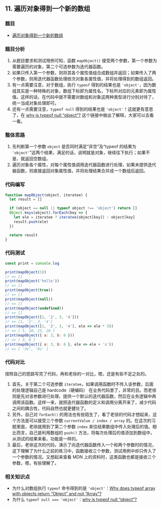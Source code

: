 ## 11. 遍历对象得到一个新的数组

### 题目

- [遍历对象得到一个新的数组](https://mp.weixin.qq.com/s/tqbzHx9OY9jmd75JIDimsQ)

### 题目分析

1. 从题目要求和测试用例可知，函数 `mapObject()` 接受两个参数，第一个参数为需要遍历的对象，第二个可选参数为迭代器函数。
2. 如果只传入第一个参数，则将其各个属性值组合成数组并返回；如果传入了两个参数，则用迭代器函数处理依次对象各属性值，并将处理得到的数组返回。 
3. 有一点需要注意，对于数组，执行 `typeof` 得到的结果也是 `'object'`，因为数组其实是一种特殊的对象，数组下标即为属性名，下标所对应的元素即为属性值。这样的话，在代码中就不需要对数组和对象这两种类型进行分别对待了，统一当成对象处理即可。
4. 还有一点需要注意，`typeof null` 得到的结果也是 `'object'`！这就更有意思了，在 [why is typeof null “object”?](https://stackoverflow.com/a/18808270) 这个链接中做出了解释，大家可以去看一看。

### 整体思路

1. 先判断第一个参数 `object` 是否同时满足“非空”及“typeof 的结果为 `'object'`”这两个结果，满足的话，说明就是对象，继续往下执行；如果不是，就返回空数组。
2. 遍历对象各个属性，对每个属性值调用迭代器函数进行处理，如果未提供迭代器函数，则直接返回对象属性值，并将处理结果合并成一个数组后返回。

### 代码编写

```javascript
function mapObject(object, iteratee) {
  let result = []

  if (object == null || typeof object !== 'object') return []
  Object.keys(object).forEach(key => {
    let ele = iteratee ? iteratee(object[key]) : object[key]
    result.push(ele)
  })

  return result
}
```

### 代码测试

```javascript
const print = console.log

print(mapObject(1))
// => []
print(mapObject('hello'))
// => []
print(mapObject(true))
// => []
print(mapObject(null))
// => []
print(mapObject(undefined))
// => []
print(mapObject([1, '2', 3, '4']))
// => [1, '2', 3, '4']
print(mapObject([1, '2', 3, '4'], ele => ele * 5))
// => [ 5, 10, 15, 20 ]
print(mapObject({ a: 3, b: 6 }))
// => [ 3, 6 ]
print(mapObject({ a: 3, b: 6 }, ele => ele + 's'))
// => [ '3s', '6s' ]
```

### 代码对比

按照自己的思路写完了代码，再和老徐的一对比，嗯，还是有些不足之处的。

1. 首先，关于第二个可选参数 `iteratee`，如果调用函数时不传入该参数，后面的处理逻辑自己是 hardcode（硬编码） 在业务代码里了，非常的丑。而老徐则是先对该参数进行处理，提供一个默认的迭代器函数，然后在业务逻辑中再调用该函数。这样一来，就把迭代器函数的定义和调用分离开来了，减少代码之间的耦合性，代码自然也就更健壮了。
2. 另外，自己对 `forEach()` 的用法也有些陌生了，看了老徐的代码才想起来，这个方法是可以接受三个参数 `currentValue / index / array` 的。在这次的习题里面，老徐就用到了第二个参数 `index` 来往结果数组中传入处理后的值。相比而言，自己是利用数组的 `push()` 方法，将每次处理后的值添加到数组中，从测试的结果来看，功能是一样的。
3. 最后，老徐这次的代码，演示了向迭代器函数传入一个和两个参数时的情况，这下理解了为什么之前的练习中，函数接收三个参数，测试用例中却只传入了一个参数的情况。又想起来查看 MDN 上的资料时，这类函数也都是接收三个参数，嗯，有些理解了。

### 相关知识点

- 为什么对数组执行 `typeof` 命令得到的是 `'object'`：[Why does typeof array with objects return “Object” and not “Array”? ](https://stackoverflow.com/a/12996950)
- 为什么 `typeof null === 'object'`：[why is typeof null “object”?](https://stackoverflow.com/a/18808270)
